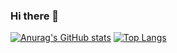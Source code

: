 ### Hi there 👋

<!--
**ymj07168/ymj07168** is a ✨ _special_ ✨ repository because its `README.md` (this file) appears on your GitHub profile.

Here are some ideas to get you started:

- 🔭 I’m currently working on ...
- 🌱 I’m currently learning ...
- 👯 I’m looking to collaborate on ...
- 🤔 I’m looking for help with ...
- 💬 Ask me about ...
- 📫 How to reach me: ...
- 😄 Pronouns: ...
- ⚡ Fun fact: ...
-->

[![Anurag's GitHub stats](https://github-readme-stats.vercel.app/api?username=ymj07168)](https://github.com/ymj07168/github-readme-stats)
[![Top Langs](https://github-readme-stats.vercel.app/api/top-langs/?username=ymj07168&layout=compact)](https://github.com/ymj07168/github-readme-stats)


 
